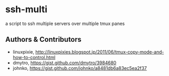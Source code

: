 # ssh-multi

a script to ssh multiple servers over multiple tmux panes

## Authors & Contributors
* linuxpixie, http://linuxpixies.blogspot.jp/2011/06/tmux-copy-mode-and-how-to-control.html
* dmytro, https://gist.github.com/dmytro/3984680
* johnko, https://gist.github.com/johnko/a8481db6a83ec5ea2f37
